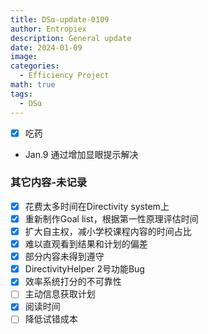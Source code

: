 ```yaml
---
title: DSα-update-0109
author: Entropiex
description: General update
date: 2024-01-09
image: 
categories:
  - Efficiency Project
math: true
tags:
  - DSα
---
```

- [x] 吃药
- Jan.9 通过增加显眼提示解决

### 其它内容-未记录

- [x] 花费太多时间在Directivity system上
- [x] 重新制作Goal list，根据第一性原理评估时间
- [x] 扩大自主权，减小学校课程内容的时间占比
- [x] 难以直观看到结果和计划的偏差
- [x] 部分内容未得到遵守
- [x] DirectivityHelper 2号功能Bug
- [x] 效率系统打分的不可靠性
- [ ] 主动信息获取计划
- [x] 阅读时间
- [ ] 降低试错成本